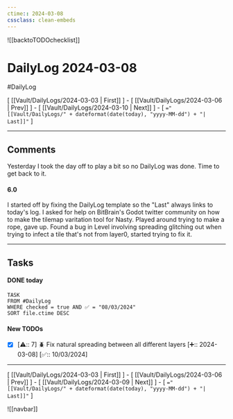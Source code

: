 ```yaml
---
ctime:: 2024-03-08
cssclass: clean-embeds
---
```

![[backtoTODOchecklist]]
# DailyLog 2024-03-08

#DailyLog

\[ [[Vault/DailyLogs/2024-03-03 | First]] \] - \[ [[Vault/DailyLogs/2024-03-06 | Prev]] \] - \[ [[Vault/DailyLogs/2024-03-10 | Next]] \] - \[ `="[[Vault/DailyLogs/" + dateformat(date(today), "yyyy-MM-dd") + "| Last]]"` \]

---

## Comments

Yesterday I took the day off to play a bit so no DailyLog was done. Time to get back to it.

#### 6.0

I started off by fixing the DailyLog template so the "Last" always links to today's log. I asked for help on BitBrain's Godot twitter community on how to make the tilemap varitation tool for Nasty. Played around trying to make a rope, gave up. Found a bug in Level involving spreading glitching out when trying to infect a tile that's not from layer0, started trying to fix it.



---

## Tasks
#### DONE today
```dataview
TASK
FROM #DailyLog
WHERE checked = true AND ✅ = "08/03/2024"
SORT file.ctime DESC
```


#### New TODOs
- [x] [⚠️:: 7] 🪲 Fix natural spreading between all different layers [➕:: 2024-03-08] [✅:: 10/03/2024]



---

\[ [[Vault/DailyLogs/2024-03-03 | First]] \] - \[ [[Vault/DailyLogs/2024-03-06 | Prev]] \] - \[ [[Vault/DailyLogs/2024-03-09 | Next]] \] - \[ `="[[Vault/DailyLogs/" + dateformat(date(today), "yyyy-MM-dd") + "| Last]]"` \]

![[navbar]]



